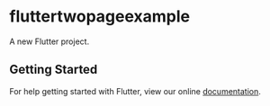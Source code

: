# fluttertwopageexample

A new Flutter project.

## Getting Started

For help getting started with Flutter, view our online
[documentation](https://flutter.io/).
